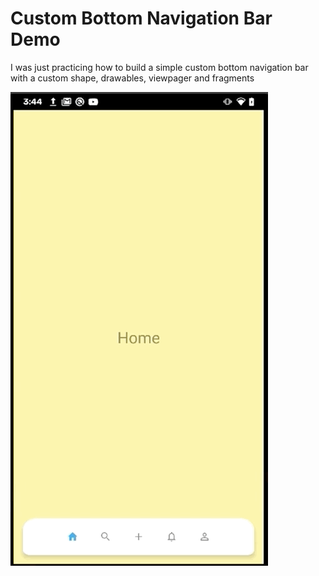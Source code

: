 # Custom Bottom Navigation Bar Demo

I was just practicing how to build a simple custom bottom navigation bar with a custom shape, drawables, viewpager and fragments

![alt text](https://github.com/DevPicon/custom-bottom-navigation-bar-demo/raw/master/images/demo.gif "Demo gif")
